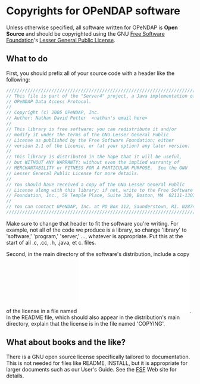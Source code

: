 # Copyrights for OPeNDAP software

Unless otherwise specified, all software written for OPeNDAP is **Open
Source** and should be copyrighted using the GNU [Free Software
Foundation](http://www.fsf.org/)'s [Lesser General Public
License](http://www.fsf.org/licensing/licenses/lgpl.html).

## What to do

First, you should prefix all of your source code with a header like the
following:

``` c
/////////////////////////////////////////////////////////////////////////////
// This file is part of the "Server4" project, a Java implementation of the
// OPeNDAP Data Access Protocol.
//
// Copyright (c) 2005 OPeNDAP, Inc.
// Author: Nathan David Potter  <nathan's email here>
//
// This library is free software; you can redistribute it and/or
// modify it under the terms of the GNU Lesser General Public
// License as published by the Free Software Foundation; either
// version 2.1 of the License, or (at your option) any later version.
//
// This library is distributed in the hope that it will be useful,
// but WITHOUT ANY WARRANTY; without even the implied warranty of
// MERCHANTABILITY or FITNESS FOR A PARTICULAR PURPOSE.  See the GNU
// Lesser General Public License for more details.
//
// You should have received a copy of the GNU Lesser General Public
// License along with this library; if not, write to the Free Software
// Foundation, Inc., 59 Temple Place, Suite 330, Boston, MA  02111-1307  USA
//
// You can contact OPeNDAP, Inc. at PO Box 112, Saunderstown, RI. 02874-0112.
/////////////////////////////////////////////////////////////////////////////
```

Make sure to change that header to fit the software you're writing. For
example, not all of the code we produce is a library, so change
'library' to 'software,' 'program,' 'server,' ..., whatever is
appropriate. Put this at the start of all .c, .cc, .h, .java, et c.
files.

Second, in the main directory of the software's distribution, include a
copy of the license in a file named ![COPYING](COPYING.txt "COPYING").
In the README file, which should also appear in the distribution's main
directory, explain that the license is in the file named 'COPYING'.

## What about books and the like?

There is a GNU open source license specifically tailored to
documentation. This is not needed for files like README, INSTALL, but it
is appropriate for larger documents such as our User's Guide. See the
[FSF](http://www.fsf.org/) Web site for details.